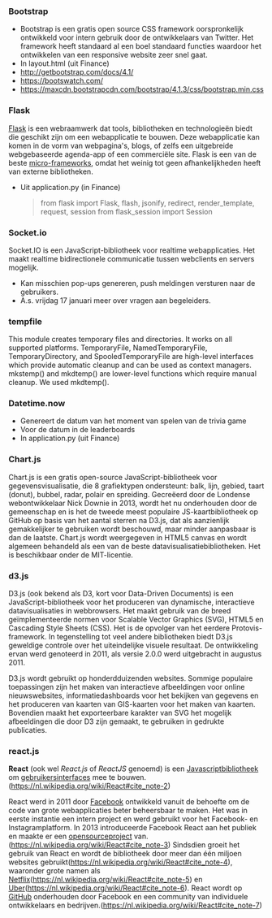 ### Bootstrap
 - Bootstrap is een gratis open source CSS framework oorspronkelijk ontwikkeld voor intern gebruik door de ontwikkelaars van Twitter. Het framework heeft standaard al een boel standaard functies waardoor het ontwikkelen van een responsive website zeer snel gaat.
 - In layout.html (uit Finance)
 - http://getbootstrap.com/docs/4.1/
 - https://bootswatch.com/
 - https://maxcdn.bootstrapcdn.com/bootstrap/4.1.3/css/bootstrap.min.css
 
### Flask

[Flask](https://flask.palletsprojects.com/) is een webraamwerk dat tools, bibliotheken en technologieën biedt die geschikt zijn om een webapplicatie te bouwen. Deze webapplicatie kan komen in de vorm van webpagina's, blogs, of zelfs een uitgebreide webgebaseerde agenda-app of een commerciële site.
Flask is een van de beste [micro-frameworks](https://en.wikipedia.org/wiki/Microframework), omdat het weinig tot geen afhankelijkheden heeft van externe bibliotheken.

- Uit application.py (in Finance)
	>from flask import Flask, flash, jsonify, redirect, 
	render_template, request, session
	from flask_session import Session
	
### Socket.io

Socket.IO is een JavaScript-bibliotheek voor realtime webapplicaties. Het maakt realtime bidirectionele communicatie tussen webclients en servers mogelijk.

- Kan misschien pop-ups genereren, push meldingen versturen naar de gebruikers.
- A.s. vrijdag 17 januari meer over vragen aan begeleiders.

### tempfile

This module creates temporary files and directories.
It works on all supported platforms.
TemporaryFile, NamedTemporaryFile, TemporaryDirectory, and SpooledTemporaryFile are
high-level interfaces which provide automatic cleanup and can be used as context managers.
mkstemp() and mkdtemp() are lower-level functions which require manual cleanup.
We used mkdtemp().

### Datetime.now
- Genereert de datum van het moment van spelen van de trivia game
- Voor de datum in de leaderboards
- In application.py (uit Finance)

### Chart.js
Chart.js is een gratis open-source JavaScript-bibliotheek voor gegevensvisualisatie, die 8 grafiektypen ondersteunt: balk, lijn, gebied, taart (donut), bubbel, radar, polair en spreiding. Gecreëerd door de Londense webontwikkelaar Nick Downie in 2013, wordt het nu onderhouden door de gemeenschap en is het de tweede meest populaire JS-kaartbibliotheek op GitHub op basis van het aantal sterren na D3.js, dat als aanzienlijk gemakkelijker te gebruiken wordt beschouwd, maar minder aanpasbaar is dan de laatste. Chart.js wordt weergegeven in HTML5 canvas en wordt algemeen behandeld als een van de beste datavisualisatiebibliotheken. Het is beschikbaar onder de MIT-licentie.

### d3.js
D3.js (ook bekend als D3, kort voor Data-Driven Documents) is een JavaScript-bibliotheek voor het produceren van dynamische, interactieve datavisualisaties in webbrowsers. Het maakt gebruik van de breed geïmplementeerde normen voor Scalable Vector Graphics (SVG), HTML5 en Cascading Style Sheets (CSS). Het is de opvolger van het eerdere Protovis-framework. In tegenstelling tot veel andere bibliotheken biedt D3.js geweldige controle over het uiteindelijke visuele resultaat. De ontwikkeling ervan werd genoteerd in 2011, als versie 2.0.0 werd uitgebracht in augustus 2011. 

D3.js wordt gebruikt op honderdduizenden websites. Sommige populaire toepassingen zijn het maken van interactieve afbeeldingen voor online nieuwswebsites, informatiedashboards voor het bekijken van gegevens en het produceren van kaarten van GIS-kaarten voor het maken van kaarten. Bovendien maakt het exporteerbare karakter van SVG het mogelijk afbeeldingen die door D3 zijn gemaakt, te gebruiken in gedrukte publicaties.

### react.js
**React**  (ook wel  _React.js_  of  _ReactJS_  genoemd) is een  [Javascriptbibliotheek](https://nl.wikipedia.org/wiki/JavaScript "JavaScript")  om  [gebruikersinterfaces](https://nl.wikipedia.org/wiki/User_interface "User interface")  mee te bouwen.(https://nl.wikipedia.org/wiki/React#cite_note-2)

React werd in 2011 door  [Facebook](https://nl.wikipedia.org/wiki/Facebook "Facebook")  ontwikkeld vanuit de behoefte om de code van grote webapplicaties beter beheersbaar te maken. Het was in eerste instantie een intern project en werd gebruikt voor het Facebook- en Instagramplatform. In 2013 introduceerde Facebook React aan het publiek en maakte er een  [opensourceproject](https://nl.wikipedia.org/wiki/Open_source "Open source")  van.(https://nl.wikipedia.org/wiki/React#cite_note-3)  Sindsdien groeit het gebruik van React en wordt de bibliotheek door meer dan één miljoen websites gebruikt(https://nl.wikipedia.org/wiki/React#cite_note-4), waaronder grote namen als  [Netflix](https://nl.wikipedia.org/wiki/Netflix "Netflix")(https://nl.wikipedia.org/wiki/React#cite_note-5)  en  [Uber](https://nl.wikipedia.org/wiki/Uber_(bedrijf) "Uber (bedrijf)")(https://nl.wikipedia.org/wiki/React#cite_note-6). React wordt op  [GitHub](https://nl.wikipedia.org/wiki/GitHub "GitHub")  onderhouden door Facebook en een community van individuele ontwikkelaars en bedrijven.(https://nl.wikipedia.org/wiki/React#cite_note-7)
<!--stackedit_data:
eyJoaXN0b3J5IjpbMTc4MDYyNzAxXX0=
-->